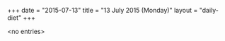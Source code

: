 +++
date = "2015-07-13"
title = "13 July 2015 (Monday)"
layout = "daily-diet"
+++

<p>&lt;no entries&gt;</p>